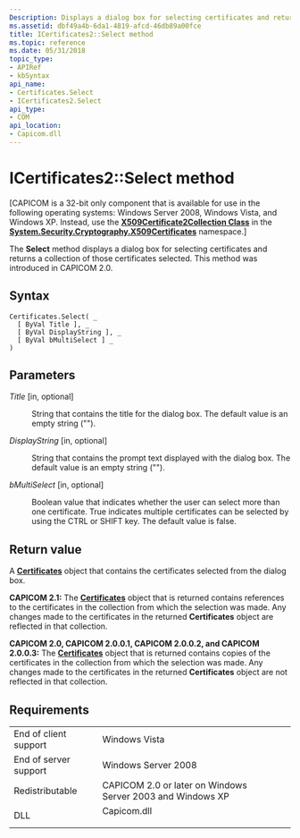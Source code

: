 ```yaml
---
Description: Displays a dialog box for selecting certificates and returns a collection of those certificates selected.
ms.assetid: dbf49a4b-6da1-4819-afcd-46db89a00fce
title: ICertificates2::Select method
ms.topic: reference
ms.date: 05/31/2018
topic_type:
- APIRef
- kbSyntax
api_name:
- Certificates.Select
- ICertificates2.Select
api_type:
- COM
api_location:
- Capicom.dll
---
```


# ICertificates2::Select method

\[CAPICOM is a 32-bit only component that is available for use in the following operating systems: Windows Server 2008, Windows Vista, and Windows XP. Instead, use the [**X509Certificate2Collection Class**](/previous-versions/windows/embedded/hh424013(v=msdn.10)) in the [**System.Security.Cryptography.X509Certificates**](/dotnet/api/system.security.cryptography.x509certificates.publickey.-ctor?view=netcore-3.1) namespace.\]

The **Select** method displays a dialog box for selecting certificates and returns a collection of those certificates selected. This method was introduced in CAPICOM 2.0.

## Syntax


```VB
Certificates.Select( _
  [ ByVal Title ], _
  [ ByVal DisplayString ], _
  [ ByVal bMultiSelect ] _
)
```



## Parameters

<dl> <dt>

*Title* \[in, optional\]
</dt> <dd>

String that contains the title for the dialog box. The default value is an empty string ("").

</dd> <dt>

*DisplayString* \[in, optional\]
</dt> <dd>

String that contains the prompt text displayed with the dialog box. The default value is an empty string ("").

</dd> <dt>

*bMultiSelect* \[in, optional\]
</dt> <dd>

Boolean value that indicates whether the user can select more than one certificate. True indicates multiple certificates can be selected by using the CTRL or SHIFT key. The default value is false.

</dd> </dl>

## Return value

A [**Certificates**](certificates.md) object that contains the certificates selected from the dialog box.

**CAPICOM 2.1:** The [**Certificates**](certificates.md) object that is returned contains references to the certificates in the collection from which the selection was made. Any changes made to the certificates in the returned **Certificates** object are reflected in that collection.

**CAPICOM 2.0, CAPICOM 2.0.0.1, CAPICOM 2.0.0.2, and CAPICOM 2.0.0.3:** The [**Certificates**](certificates.md) object that is returned contains copies of the certificates in the collection from which the selection was made. Any changes made to the certificates in the returned **Certificates** object are not reflected in that collection.

## Requirements



|                                  |                                                                                        |
|----------------------------------|----------------------------------------------------------------------------------------|
| End of client support<br/> | Windows Vista<br/>                                                               |
| End of server support<br/> | Windows Server 2008<br/>                                                         |
| Redistributable<br/>       | CAPICOM 2.0 or later on Windows Server 2003 and Windows XP<br/>                  |
| DLL<br/>                   | <dl> <dt>Capicom.dll</dt> </dl> |



 

 